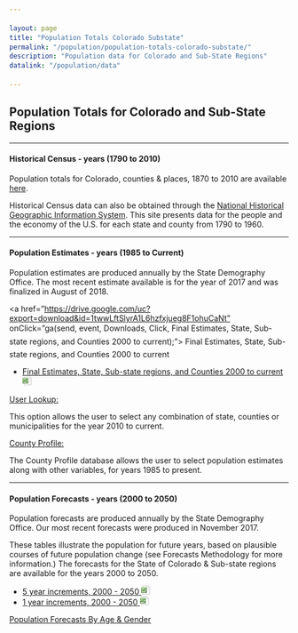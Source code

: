 ```yaml
---

layout: page
title: "Population Totals Colorado Substate"
permalink: "/population/population-totals-colorado-substate/"
description: "Population data for Colorado and Sub-State Regions"
datalink: "/population/data"

---
```


## Population Totals for Colorado and Sub-State Regions

- - -

#### Historical Census - years (1790 to 2010) 

Population totals for Colorado, counties & places, 1870 to 2010 are available [here](https://demography.dola.colorado.gov/population/data/historical_census/).

Historical Census data can also be obtained through the [National Historical Geographic Information System](https://www.nhgis.org). This site presents data for the people and the economy of the U.S. for each state and county from 1790 to 1960.

- - -

#### Population Estimates - years (1985 to Current)

Population estimates are produced annually by the State Demography Office. The most recent estimate available is for the year of 2017 and was finalized in August of 2018.

<a href=”https://drive.google.com/uc?export=download&id=1twwLftSlyrA1L6hzfxjueg8F1ohuCaNt” onClick=”ga(send, event, Downloads, Click, Final Estimates, State, Sub-state regions, and Counties 2000 to current);”> Final Estimates, State, Sub-state regions, and Counties 2000 to current </a>

- [Final Estimates, State, Sub-state regions, and Counties 2000 to current ![xls](/images/page_white_excel.png 'download xls file')](https://drive.google.com/uc?export=download&id=1twwLftSlyrA1L6hzfxjueg8F1ohuCaNt)

[User Lookup:](/population/data/muni-pop-housing/) 

This option allows the user to select any combination of state, counties or municipalities for the year 2010 to current.

[County Profile:](/population/data/profile-county/)

The County Profile database allows the user to select population estimates along with other variables, for years 1985 to present.

- - -

#### Population Forecasts - years (2000 to 2050) 

Population forecasts are produced annually by the State Demography Office. Our most recent forecasts were produced in November 2017.

These tables illustrate the population for future years, based on plausible courses of future population change (see Forecasts Methodology for more information.) The forecasts for the State of Colorado & Sub-state regions are available for the years 2000 to 2050. 

- [5 year increments, 2000 - 2050 ![xls](/images/page_white_excel.png 'download xls file')](https://drive.google.com/uc?export=download&id=0B-vz6H4k4SESWkFIeW5VWHRzMFE)
- [1 year increments, 2000 - 2050 ![xls](/images/page_white_excel.png 'download xls file')](https://drive.google.com/uc?export=download&id=0B-vz6H4k4SESaWs2UXJJSnBpYVE)

[Population Forecasts By Age & Gender](/population/data/sya-county#county-population-by-single-year-of-age)

